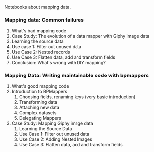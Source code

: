 Notebooks about mapping data.

### Mapping data: Common failures

1. What's bad mapping code
1. Case Study: The evolution of a data mapper with Giphy image data
  1. Learning the source data
  1. Use case 1: Filter out unused data
  1. Use Case 2: Nested records
  1. Use Case 3: Flatten data, add and transform fields
1. Conclusion: What's wrong with DIY mapping?

### Mapping Data: Writing maintainable code with bpmappers

1. What's good mapping code
1. Introduction to BPMappers
   1. Choosing fields, renaming keys (very basic introduction)
   1. Transforming data
   1. Attaching new data
   1. Complex datasets
   1. Delegating Mappers
1. Case Study: Mapping Giphy image data
   1. Learning the Source Data
   1. Use Case 1: Filter out unused data
   1. Use Case 2: Adding Nested Images
   1. Use Case 3: Flatten data, add and transform fields